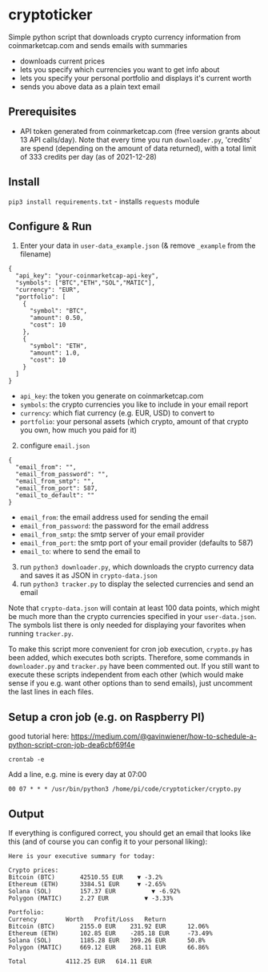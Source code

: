 # cryptoticker

Simple python script that downloads crypto currency information from coinmarketcap.com and sends emails with summaries

* downloads current prices
* lets you specify which currencies you want to get info about
* lets you specify your personal portfolio and displays it's current worth
* sends you above data as a plain text email

## Prerequisites

- API token generated from coinmarketcap.com (free version grants about 13 API calls/day). Note that every time you run `downloader.py`, 'credits' are spend (depending on the amount of data returned), with a total limit of 333 credits per day (as of 2021-12-28)

## Install 

`pip3 install requirements.txt` - installs `requests` module

## Configure & Run

1. Enter your data in `user-data_example.json` (& remove `_example` from the filename)

```
{
  "api_key": "your-coinmarketcap-api-key",
  "symbols": ["BTC","ETH","SOL","MATIC"],
  "currency": "EUR",
  "portfolio": [
    {
      "symbol": "BTC",
      "amount": 0.50,
      "cost": 10
    },
    {
      "symbol": "ETH",
      "amount": 1.0,
      "cost": 10
    }
  ]
}
```

* `api_key`: the token you generate on coinmarketcap.com
* `symbols`: the crypto currencies you like to include in your email report
* `currency`: which fiat currency (e.g. EUR, USD) to convert to
* `portfolio`: your personal assets (which crypto, amount of that crypto you own, how much you paid for it)

2. configure `email.json` 

```
{
  "email_from": "",
  "email_from_password": "",
  "email_from_smtp": "",
  "email_from_port": 587,
  "email_to_default": ""
}
```

* `email_from`: the email address used for sending the email
* `email_from_password`: the password for the email address
* `email_from_smtp`: the smtp server of your email provider
* `email_from_port`: the smtp port of your email provider (defaults to 587)
* `email_to`: where to send the email to

3. run `python3 downloader.py`, which downloads the crypto currency data and saves it as JSON in `crypto-data.json`
4. run `python3 tracker.py` to display the selected currencies and send an email

Note that `crypto-data.json` will contain at least 100 data points, which might be much more than the crypto currencies specified in your `user-data.json`. The symbols list there is only needed for displaying your favorites when running `tracker.py`.

To make this script more convenient for cron job execution, `crypto.py` has been added, which executes both scripts. Therefore, some commands in `downloader.py` and `tracker.py` have been commented out. If you still want to execute these scripts independent from each other (which would make sense if you e.g. want other options than to send emails), just uncomment the last lines in each files.

## Setup a cron job (e.g. on Raspberry PI)

good tutorial here: https://medium.com/@gavinwiener/how-to-schedule-a-python-script-cron-job-dea6cbf69f4e

`crontab -e`

Add a line, e.g. mine is every day at 07:00

`00 07 * * * /usr/bin/python3 /home/pi/code/cryptoticker/crypto.py`

## Output

If everything is configured correct, you should get an email that looks like this (and of course you can config it to your personal liking):

```
Here is your executive summary for today:

Crypto prices:
Bitcoin (BTC)	    42510.55 EUR 	▼ -3.2%
Ethereum (ETH)	    3384.51 EUR 	▼ -2.65%
Solana (SOL)	    157.37 EUR 	        ▼ -6.92%
Polygon (MATIC)	    2.27 EUR 	      ▼ -3.33%

Portfolio:
Currency 	    Worth   Profit/Loss	  Return
Bitcoin (BTC)	    2155.0 EUR	  231.92 EUR	  12.06%
Ethereum (ETH)	    102.85 EUR	  -285.18 EUR	  -73.49%
Solana (SOL)	    1185.28 EUR	  399.26 EUR	  50.8%
Polygon (MATIC)	    669.12 EUR	  268.11 EUR	  66.86%

Total		    4112.25 EUR	  614.11 EUR
```

   

